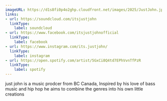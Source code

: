 ```yaml
---
imageURL: https://d1s8fi0p4o2ghp.cloudfront.net/images/2025/JustJohn.jpg
links:
- url: https://soundcloud.com/itsjustjohn
  linkType:
    label: soundcloud
- url: https://www.facebook.com/itsjustjohnofficial
  linkType:
    label: facebook
- url: https://www.instagram.com/its.justjohn/
  linkType:
    label: instagram
- url: https://open.spotify.com/artist/5GxCi8Q4td7EPhVvnTfPzR
  linkType:
    label: spotify
---
```

just john is a music prodcer from BC Canada, Inspired by his love of bass music and hip hop he aims to combine the genres into his own little creations